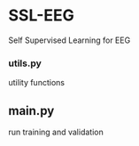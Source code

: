 # SSL-EEG
Self Supervised Learning for EEG


### utils.py 
utility functions 

## main.py
run training and validation 
